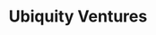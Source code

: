 ---
layout: firm_page
title: "Ubiquity Ventures"
id: "ubiquity.vc"
permalink: "/ubiquityventuresubiquity.vc/"
website: "https://www.ubiquity.vc"
offices: "Palo Alto (United States)"
investment_stages: "Seed, Series A"
portfolio_companies: "Esper, Halter, Kinetic, Koop, Loft Orbital, Parallel Domain, Resemble AI, BusRight, Camino, Croptide, Databand, Derapi, Diligent Robotics, Eclypsium, Elementary, Empo Health, Excarta, Gaia, Ketryx, Levl, Muon Space, Olis Robotics, PAXAFE, Qwake, Revi, Safehub, Sensable, Siera AI, Stable, ThruWave, Ubicept, Windborne"
portfolio_link: "https://www.ubiquity.vc/#portfolio-grid"
investment_markets: "Smart Hardware, Machine Learning, Platforms"
founded_year: "2017"
description: "Ubiquity Ventures is a seed-stage venture capital firm investing in startups focused on \"software beyond the screen,\" specifically in smart hardware and machine intelligence applications. They have almost $200 million under management and a strong focus on B2B technology companies solving business problems using these technologies."
linkedin: "https://www.linkedin.com/company/ubiquityvc/about/"
twitter: "https://twitter.com/ubiquityvc"
instagram: ""
team_page: "https://www.ubiquity.vc/#team"
investor_type: "Venture Capital"
crunchbase: "https://www.crunchbase.com/organization/ubiquity-ventures"
pitchbook: ""

# SEO Optimization
meta_title: "Ubiquity Ventures - VC Firm - projectstartups.com"
meta_description: "Ubiquity Ventures, Ubiquity Ventures is a seed-stage venture capital firm investing in startups focused on \"software beyond the screen,\" specifically in smart hardware a..."
meta_keywords: "Ubiquity Ventures, Smart Hardware, Machine Learning, Platforms, VC firm, venture capital, startup investor, projectstartups.com"
canonical_url: "https://vc.projectstartups.com/ubiquityventuresubiquity.vc/"
---